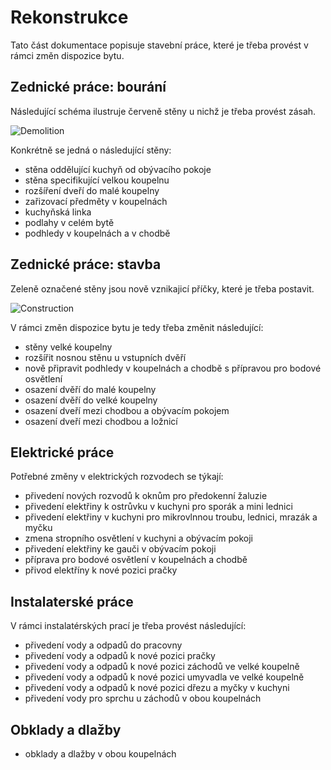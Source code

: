 # Rekonstrukce

Tato část dokumentace popisuje stavební práce, které je třeba provést v rámci změn dispozice bytu. 

## Zednické práce: bourání

Následující schéma ilustruje červeně stěny u nichž je třeba provést zásah.

![Demolition](../static/drawings/floor-plan.demolition.drawio)

Konkrétně se jedná o následující stěny:

* stěna oddělující kuchyň od obývacího pokoje
* stěna specifikující velkou koupelnu
* rozšíření dveří do malé koupelny
* zařizovací předměty v koupelnách
* kuchyňská linka
* podlahy v celém bytě
* podhledy v koupelnách a v chodbě

## Zednické práce: stavba

Zeleně označené stěny jsou nově vznikajicí příčky, které je třeba postavit. 

![Construction](../static/drawings/floor-plan.construction.drawio)

V rámci změn dispozice bytu je tedy třeba změnit následující:

* stěny velké koupelny
* rozšířit nosnou stěnu u vstupních dvěří
* nově připravit podhledy v koupelnách a chodbě s přípravou pro bodové osvětlení
* osazení dvěří do malé koupelny
* osazení dvěří do velké koupelny
* osazení dveří mezi chodbou a obývacím pokojem
* osazení dveří mezi chodbou a ložnicí

## Elektrické práce

Potřebné změny v elektrických rozvodech se týkají:

* přivedení nových rozvodů k oknům pro předokenní žaluzie
* přivedení elektřiny k ostrůvku v kuchyni pro sporák a mini lednici
* přivedení elektřiny v kuchyni pro mikrovlnnou troubu, lednici, mrazák a myčku
* zmena stropního osvětlení v kuchyni a obývacím pokoji
* přivedení elektřiny ke gauči v obývacím pokoji
* příprava pro bodové osvětlení v koupelnách a chodbě
* přivod elektříny k nové pozici pračky

## Instalaterské práce

V rámci instalatérských prací je třeba provést následující:

* přivedení vody a odpadů do pracovny
* přivedení vody a odpadů k nové pozici pračky
* přivedení vody a odpadů k nové pozici záchodů ve velké koupelně
* přivedení vody a odpadů k nové pozici umyvadla ve velké koupelně
* přivedení vody a odpadů k nové pozici dřezu a myčky v kuchyni
* přivedení vody pro sprchu u záchodů v obou koupelnách


## Obklady a dlažby

* obklady a dlažby v obou koupelnách
